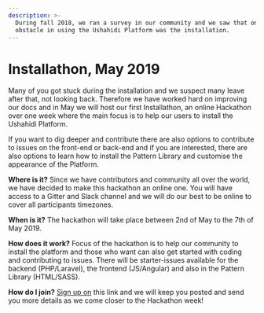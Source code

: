 ```yaml
---
description: >-
  During fall 2018, we ran a survey in our community and we saw that one major
  obstacle in using the Ushahidi Platform was the installation.
---
```


# Installathon, May 2019

Many of you got stuck during the installation and we suspect many leave after that, not looking back. Therefore we have worked hard on improving our docs and in May we will host our first Installathon, an online Hackathon over one week where the main focus is to help our users to install the Ushahidi Platform. 

If you want to dig deeper and contribute there are also options to contribute to issues on the front-end or back-end and if you are interested, there are also options to learn how to install the Pattern Library and customise the appearance of the Platform.

**Where is it?** Since we have contributors and community all over the world, we have decided to make this hackathon an online one. You will have access to a Gitter and Slack channel and we will do our best to be online to cover all participants timezones.

**When is it?** The hackathon will take place between 2nd of May to the 7th of May 2019.

**How does it work?** Focus of the hackathon is to help our community to install the platform and those who want can also get started with coding and contributing to issues. There will be starter-issues available for the backend \(PHP/Laravel\), the frontend \(JS/Angular\) and also in the Pattern Library \(HTML/SASS\).

**How do I join?** [Sign up on](https://forms.gle/kjpjcxRxDoGJDDUh9) this link and we will keep you posted and send you more details as we come closer to the Hackathon week!







